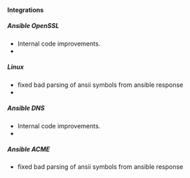 
#### Integrations
##### Ansible OpenSSL
- Internal code improvements.
- 
##### Linux
- fixed bad parsing of ansii symbols from ansible response
- 
##### Ansible DNS
- Internal code improvements.
- 
##### Ansible ACME
- fixed bad parsing of ansii symbols from ansible response